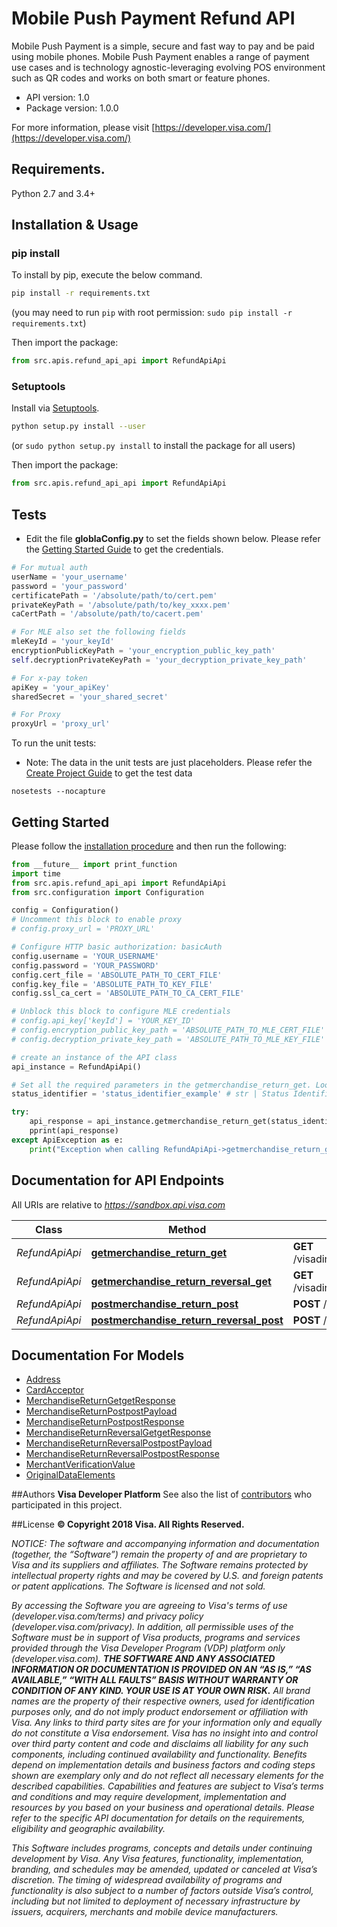 # Mobile Push Payment Refund API
Mobile Push Payment is a simple, secure and fast way to pay and be paid using mobile phones. Mobile Push Payment enables a range of payment use cases and is technology agnostic-leveraging evolving POS environment such as QR codes and works on both smart or feature phones.

- API version: 1.0
- Package version: 1.0.0

For more information, please visit [https://developer.visa.com/](https://developer.visa.com/)

## Requirements.

Python 2.7 and 3.4+

## Installation & Usage
### pip install

To install by pip, execute the below command.

```sh
pip install -r requirements.txt
```
(you may need to run `pip` with root permission: `sudo pip install -r requirements.txt`)

Then import the package:
```python
from src.apis.refund_api_api import RefundApiApi
```

### Setuptools

Install via [Setuptools](http://pypi.python.org/pypi/setuptools).

```sh
python setup.py install --user
```
(or `sudo python setup.py install` to install the package for all users)

Then import the package:
```python
from src.apis.refund_api_api import RefundApiApi
```
## Tests
- Edit the file **globlaConfig.py** to set the fields shown below. Please refer the [Getting Started Guide](https://developer.visa.com/vdpguide#get-started-overview) to get the credentials.

```python
# For mutual auth
userName = 'your_username'
password = 'your_password'
certificatePath = '/absolute/path/to/cert.pem'
privateKeyPath = '/absolute/path/to/key_xxxx.pem'
caCertPath = '/absolute/path/to/cacert.pem'

# For MLE also set the following fields
mleKeyId = 'your_keyId'
encryptionPublicKeyPath = 'your_encryption_public_key_path'
self.decryptionPrivateKeyPath = 'your_decryption_private_key_path'

# For x-pay token
apiKey = 'your_apiKey'
sharedSecret = 'your_shared_secret'

# For Proxy
proxyUrl = 'proxy_url'

```
To run the unit tests:
- Note: The data in the unit tests are just placeholders. Please refer the [Create Project Guide](https://developer.visa.com/pages/working-with-visa-apis/create-project) to get the test data
```
nosetests --nocapture
```

## Getting Started

Please follow the [installation procedure](#installation--usage) and then run the following:

```python
from __future__ import print_function
import time
from src.apis.refund_api_api import RefundApiApi
from src.configuration import Configuration

config = Configuration()
# Uncomment this block to enable proxy
# config.proxy_url = 'PROXY_URL'

# Configure HTTP basic authorization: basicAuth
config.username = 'YOUR_USERNAME'
config.password = 'YOUR_PASSWORD'
config.cert_file = 'ABSOLUTE_PATH_TO_CERT_FILE'
config.key_file = 'ABSOLUTE_PATH_TO_KEY_FILE'
config.ssl_ca_cert = 'ABSOLUTE_PATH_TO_CA_CERT_FILE'

# Unblock this block to configure MLE credentials
# config.api_key['keyId'] = 'YOUR_KEY_ID'
# config.encryption_public_key_path = 'ABSOLUTE_PATH_TO_MLE_CERT_FILE'
# config.decryption_private_key_path = 'ABSOLUTE_PATH_TO_MLE_KEY_FILE'

# create an instance of the API class
api_instance = RefundApiApi()

# Set all the required parameters in the getmerchandise_return_get. Look at the documentation for further clarification.
status_identifier = 'status_identifier_example' # str | Status Identifier

try:
    api_response = api_instance.getmerchandise_return_get(status_identifier)
    pprint(api_response)
except ApiException as e:
    print("Exception when calling RefundApiApi->getmerchandise_return_get: %s\n" % e)
```

## Documentation for API Endpoints

All URIs are relative to *https://sandbox.api.visa.com*

Class | Method | HTTP request | Description
------------ | ------------- | ------------- | -------------
*RefundApiApi* | [**getmerchandise_return_get**](docs/RefundApiApi.md#getmerchandise_return_get) | **GET** /visadirect/mvisa/v1/mr/{statusIdentifier} | 
*RefundApiApi* | [**getmerchandise_return_reversal_get**](docs/RefundApiApi.md#getmerchandise_return_reversal_get) | **GET** /visadirect/mvisa/v1/mrr/{statusIdentifier} | 
*RefundApiApi* | [**postmerchandise_return_post**](docs/RefundApiApi.md#postmerchandise_return_post) | **POST** /visadirect/mvisa/v1/mr | 
*RefundApiApi* | [**postmerchandise_return_reversal_post**](docs/RefundApiApi.md#postmerchandise_return_reversal_post) | **POST** /visadirect/mvisa/v1/mrr | 


## Documentation For Models

 - [Address](docs/Address.md)
 - [CardAcceptor](docs/CardAcceptor.md)
 - [MerchandiseReturnGetgetResponse](docs/MerchandiseReturnGetgetResponse.md)
 - [MerchandiseReturnPostpostPayload](docs/MerchandiseReturnPostpostPayload.md)
 - [MerchandiseReturnPostpostResponse](docs/MerchandiseReturnPostpostResponse.md)
 - [MerchandiseReturnReversalGetgetResponse](docs/MerchandiseReturnReversalGetgetResponse.md)
 - [MerchandiseReturnReversalPostpostPayload](docs/MerchandiseReturnReversalPostpostPayload.md)
 - [MerchandiseReturnReversalPostpostResponse](docs/MerchandiseReturnReversalPostpostResponse.md)
 - [MerchantVerificationValue](docs/MerchantVerificationValue.md)
 - [OriginalDataElements](docs/OriginalDataElements.md)



##Authors
**Visa Developer Platform**
See also the list of [contributors](https://github.com/visa/java-sample-code/graphs/contributors) who participated in this project.

##License
**© Copyright 2018 Visa. All Rights Reserved.**

*NOTICE: The software and accompanying information and documentation (together, the “Software”) remain the property of
and are proprietary to Visa and its suppliers and affiliates. The Software remains protected by intellectual property
rights and may be covered by U.S. and foreign patents or patent applications. The Software is licensed and not sold.*

*By accessing the Software you are agreeing to Visa's terms of use (developer.visa.com/terms) and privacy policy (developer.visa.com/privacy).
In addition, all permissible uses of the Software must be in support of Visa products, programs and services provided
through the Visa Developer Program (VDP) platform only (developer.visa.com). **THE SOFTWARE AND ANY ASSOCIATED
INFORMATION OR DOCUMENTATION IS PROVIDED ON AN “AS IS,” “AS AVAILABLE,” “WITH ALL FAULTS” BASIS WITHOUT WARRANTY OR
CONDITION OF ANY KIND. YOUR USE IS AT YOUR OWN RISK.** All brand names are the property of their respective owners, used for identification purposes only, and do not imply
product endorsement or affiliation with Visa. Any links to third party sites are for your information only and equally
do not constitute a Visa endorsement. Visa has no insight into and control over third party content and code and disclaims
all liability for any such components, including continued availability and functionality. Benefits depend on implementation
details and business factors and coding steps shown are exemplary only and do not reflect all necessary elements for the
described capabilities. Capabilities and features are subject to Visa’s terms and conditions and may require development,
implementation and resources by you based on your business and operational details. Please refer to the specific
API documentation for details on the requirements, eligibility and geographic availability.*

*This Software includes programs, concepts and details under continuing development by Visa. Any Visa features,
functionality, implementation, branding, and schedules may be amended, updated or canceled at Visa’s discretion.
The timing of widespread availability of programs and functionality is also subject to a number of factors outside Visa’s control,
including but not limited to deployment of necessary infrastructure by issuers, acquirers, merchants and mobile device manufacturers.*